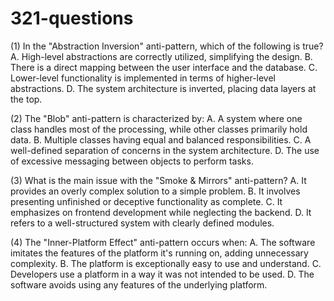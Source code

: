 # 321-questions

(1)
In the "Abstraction Inversion" anti-pattern, which of the following is true?
A. High-level abstractions are correctly utilized, simplifying the design.
B. There is a direct mapping between the user interface and the database.
C. Lower-level functionality is implemented in terms of higher-level abstractions.
D. The system architecture is inverted, placing data layers at the top.

(2)
The "Blob" anti-pattern is characterized by:
A. A system where one class handles most of the processing, while other classes primarily hold data.
B. Multiple classes having equal and balanced responsibilities.
C. A well-defined separation of concerns in the system architecture.
D. The use of excessive messaging between objects to perform tasks.

(3)
What is the main issue with the "Smoke & Mirrors" anti-pattern?
A. It provides an overly complex solution to a simple problem.
B. It involves presenting unfinished or deceptive functionality as complete.
C. It emphasizes on frontend development while neglecting the backend.
D. It refers to a well-structured system with clearly defined modules.

(4)
The "Inner-Platform Effect" anti-pattern occurs when:
A. The software imitates the features of the platform it's running on, adding unnecessary complexity.
B. The platform is exceptionally easy to use and understand.
C. Developers use a platform in a way it was not intended to be used.
D. The software avoids using any features of the underlying platform.

